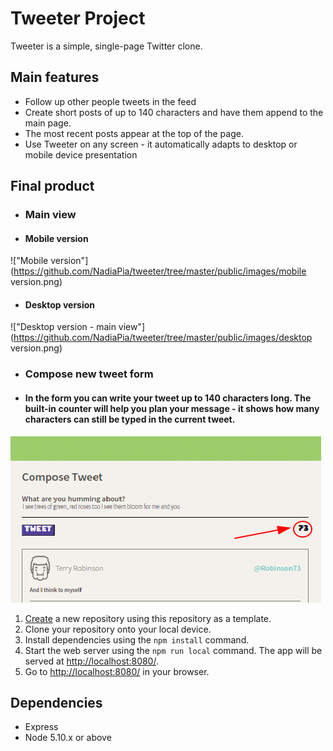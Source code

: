 # Tweeter Project

Tweeter is a simple, single-page Twitter clone.

## Main features

- Follow up other people tweets in the feed
- Create short posts of up to 140 characters and have them append to the main page.
- The most recent posts appear at the top of the page.
- Use Tweeter on any screen - it automatically adapts to desktop or mobile device presentation


## Final product
- ### Main view
- #### Mobile version

!["Mobile version"](https://github.com/NadiaPia/tweeter/tree/master/public/images/mobile version.png)

- #### Desktop version

!["Desktop version - main view"](https://github.com/NadiaPia/tweeter/tree/master/public/images/desktop version.png)

- ### Compose new tweet form
- #### In the form you can write your tweet up to 140 characters long. The built-in counter will help you plan your message - it shows how many characters can still be typed in the current tweet.

!["Mobile version"](https://github.com/NadiaPia/tweeter/blob/master/public/images/counter.png)


1. [Create](https://docs.github.com/en/repositories/creating-and-managing-repositories/creating-a-repository-from-a-template) a new repository using this repository as a template.
2. Clone your repository onto your local device.
3. Install dependencies using the `npm install` command.
3. Start the web server using the `npm run local` command. The app will be served at <http://localhost:8080/>.
4. Go to <http://localhost:8080/> in your browser.

## Dependencies

- Express
- Node 5.10.x or above
